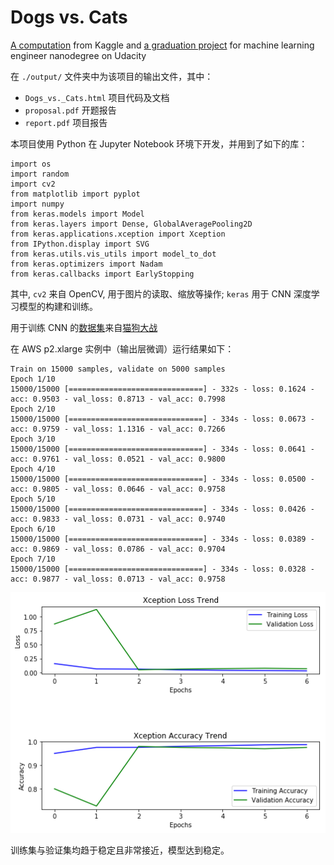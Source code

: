 # Dogs vs. Cats

[A computation](https://www.kaggle.com/c/dogs-vs-cats-redux-kernels-edition) from Kaggle and [a graduation project](https://github.com/nd009/capstone/tree/master/dog_vs_cat) for machine learning engineer nanodegree on Udacity 

在 `./output/` 文件夹中为该项目的输出文件，其中：

* `Dogs_vs._Cats.html` 项目代码及文档
* `proposal.pdf` 开题报告
* `report.pdf` 项目报告

本项目使用 Python 在 Jupyter Notebook 环境下开发，并用到了如下的库：

```
import os
import random
import cv2
from matplotlib import pyplot
import numpy
from keras.models import Model
from keras.layers import Dense, GlobalAveragePooling2D
from keras.applications.xception import Xception
from IPython.display import SVG
from keras.utils.vis_utils import model_to_dot
from keras.optimizers import Nadam
from keras.callbacks import EarlyStopping
```

其中, `cv2` 来自 OpenCV, 用于图片的读取、缩放等操作; `keras` 用于 CNN 深度学习模型的构建和训练。

用于训练 CNN 的[数据集](https://www.kaggle.com/c/dogs-vs-cats-redux-kernels-edition/data)来自[猫狗大战](https://www.kaggle.com/c/dogs-vs-cats-redux-kernels-edition)

在 AWS p2.xlarge 实例中（输出层微调）运行结果如下：

```
Train on 15000 samples, validate on 5000 samples
Epoch 1/10
15000/15000 [==============================] - 332s - loss: 0.1624 - acc: 0.9503 - val_loss: 0.8713 - val_acc: 0.7998
Epoch 2/10
15000/15000 [==============================] - 334s - loss: 0.0673 - acc: 0.9759 - val_loss: 1.1316 - val_acc: 0.7266
Epoch 3/10
15000/15000 [==============================] - 334s - loss: 0.0641 - acc: 0.9761 - val_loss: 0.0521 - val_acc: 0.9800
Epoch 4/10
15000/15000 [==============================] - 334s - loss: 0.0500 - acc: 0.9805 - val_loss: 0.0646 - val_acc: 0.9758
Epoch 5/10
15000/15000 [==============================] - 334s - loss: 0.0426 - acc: 0.9833 - val_loss: 0.0731 - val_acc: 0.9740
Epoch 6/10
15000/15000 [==============================] - 334s - loss: 0.0389 - acc: 0.9869 - val_loss: 0.0786 - val_acc: 0.9704
Epoch 7/10
15000/15000 [==============================] - 334s - loss: 0.0328 - acc: 0.9877 - val_loss: 0.0713 - val_acc: 0.9758
```

![](./img/trend.png)

训练集与验证集均趋于稳定且非常接近，模型达到稳定。
